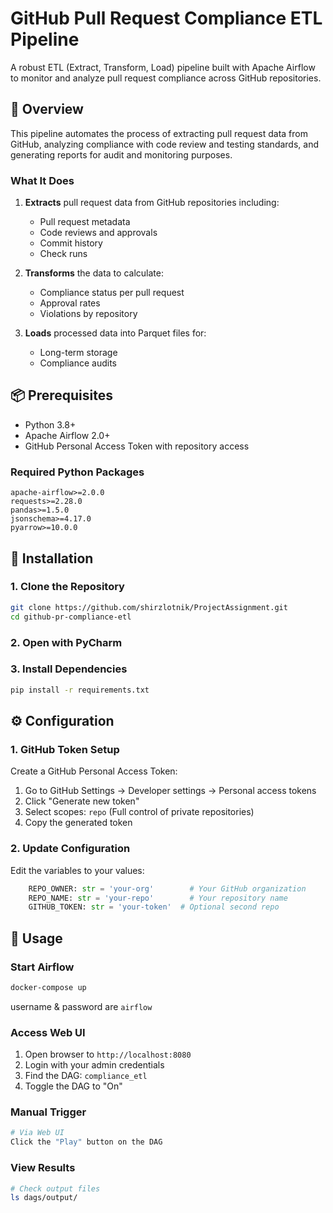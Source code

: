 # GitHub Pull Request Compliance ETL Pipeline

A robust ETL (Extract, Transform, Load) pipeline built with Apache Airflow to monitor and analyze pull request compliance across GitHub repositories.

## 🎯 Overview

This pipeline automates the process of extracting pull request data from GitHub, analyzing compliance with code review and testing standards, and generating reports for audit and monitoring purposes.

### What It Does

1. **Extracts** pull request data from GitHub repositories including:
   - Pull request metadata
   - Code reviews and approvals
   - Commit history
   - Check runs

2. **Transforms** the data to calculate:
   - Compliance status per pull request
   - Approval rates
   - Violations by repository

3. **Loads** processed data into Parquet files for:
   - Long-term storage
   - Compliance audits

## 📦 Prerequisites

- Python 3.8+
- Apache Airflow 2.0+
- GitHub Personal Access Token with repository access

### Required Python Packages

```
apache-airflow>=2.0.0
requests>=2.28.0
pandas>=1.5.0
jsonschema>=4.17.0
pyarrow>=10.0.0
```

## 🚀 Installation

### 1. Clone the Repository

```bash
git clone https://github.com/shirzlotnik/ProjectAssignment.git
cd github-pr-compliance-etl
```

### 2. Open with PyCharm


### 3. Install Dependencies

```bash
pip install -r requirements.txt
```


## ⚙️ Configuration

### 1. GitHub Token Setup

Create a GitHub Personal Access Token:

1. Go to GitHub Settings → Developer settings → Personal access tokens
2. Click "Generate new token"
3. Select scopes: `repo` (Full control of private repositories)
4. Copy the generated token

### 2. Update Configuration

Edit the variables to your values:

```python
    REPO_OWNER: str = 'your-org'        # Your GitHub organization
    REPO_NAME: str = 'your-repo'        # Your repository name
    GITHUB_TOKEN: str = 'your-token'  # Optional second repo
```

## 📖 Usage

### Start Airflow

```bash
docker-compose up
```
username & password are `airflow`

### Access Web UI

1. Open browser to `http://localhost:8080`
2. Login with your admin credentials
3. Find the DAG: `compliance_etl`
4. Toggle the DAG to "On"

### Manual Trigger

```bash
# Via Web UI
Click the "Play" button on the DAG
```

### View Results

```bash
# Check output files
ls dags/output/

```

